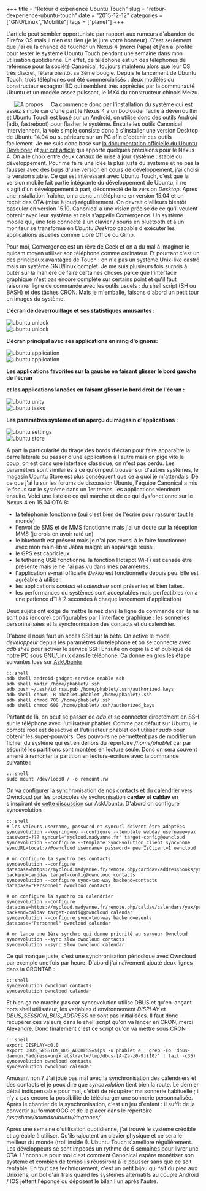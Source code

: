 +++
title = "Retour d'expérience Ubuntu Touch"
slug = "retour-dexperience-ubuntu-touch"
date = "2015-12-12"
categories = ["GNU/Linux","Mobilité"]
tags = ["planet"]
+++

L'article peut sembler opportuniste par rapport aux rumeurs d'abandon de
Firefox OS mais il n'en est rien (je le jure votre honneur). C'est seulement
que j'ai eu la chance de toucher un Nexus 4 (merci Papa) et j'en ai profité
pour tester le système Ubuntu Touch pendant une semaine dans mon utilisation
quotidienne. En effet, ce téléphone est un des téléphones de référence pour la
société Canonical, toujours maintenu alors que leur OS, très discret, fêtera
bientôt sa 3ème bougie. Depuis le lancement de Ubuntu Touch, trois téléphones
ont été commercialisés : deux modèles du constructeur espagnol BQ qui semblent
très appréciés par la communauté Ubuntu et un modèle assez puissant, le MX4 du
constructeur chinois Meizu.

<img src="/images/2015/ubuntu-about.png" alt="A propos" style="margin: 0px 20px;
float:left;" />Ca commence donc par l'installation du système qui est assez
simple car d'une part le Nexus 4 a un booloader facile à déverrouiller et
Ubuntu Touch est basé sur un Android, on utilise donc des outils Android (adb,
fastreboot) pour flasher le système. Ensuite les outils Canonical
interviennent, la voie simple consiste donc à s'installer une version Desktop
de Ubuntu 14.04 ou supérieure sur un PC afin d'obtenir ces outils facilement.
Je me suis donc basé sur [la documentation officielle du Ubuntu
Developer](https://developer.ubuntu.com/en/start/ubuntu-for-devices/installing-ubuntu-for-devices)
et [sur cet
article](http://www.pcadvisor.co.uk/how-to/linux/how-install-ubuntu-touch-image-3531970)
qui apporte quelques précisions pour le Nexus 4. On a le choix entre deux
canaux de mise à jour système : stable ou développement.  Pour me faire une
idée la plus juste du système et ne pas la fausser avec des bugs d'une version
en cours de développement, j'ai choisi la version stable. Ce qui est
intéressant avec Ubuntu Touch, c'est que la version mobile fait partie
intégrante du développement de Ubuntu, il ne s'agit d'un développement à part,
déconnecté de la version *Desktop*. Après une installation fraîche, on a donc
un téléphone en version 15.04 et on reçoit des OTA (mise à jour) régulièrement.
On devrait d'ailleurs bientôt basculer en version 15.10. Canonical a une vision
précise de ce qu'il veulent obtenir avec leur système et cela s'appelle
Convergence. Un système mobile qui, une fois connecté à un clavier / souris en
bluetooth et à un moniteur se transforme en *Ubuntu Desktop* capable d'exécuter
les applications usuelles comme Libre Office ou Gimp.

Pour moi, Convergence est un rêve de Geek et on a du mal à imaginer le quidam
moyen utiliser son téléphone comme ordinateur. Et pourtant c'est un des
principaux avantages de Touch : on n'a pas un système Unix-like castré mais un
système GNU/linux complet. Je me suis plusieurs fois surpris à buter sur la
manière de faire certaines choses parce que l'interface graphique n'est pas
encore complète sur certains point et qu'il faut raisonner ligne de commande
avec les outils usuels : du shell script (SH ou BASH) et des tâches CRON. Mais
je m'emballe, faisons d'abord un petit tour en images du système.

**L'écran de déverrouillage et ses statistiques amusantes :**

<div class="pure-g">
<div class="pure-u-1-3">
<img src="/images/2015/ubuntu-unlock1.png" alt="ubuntu unlock"/>
</div>
<div class="pure-u-1-3">
<img src="/images/2015/ubuntu-unlock2.png" alt="ubuntu unlock"/>
</div>
</div>

**L'écran principal avec ses applications en rang d'oignons:**

<div class="pure-g">
<div class="pure-u-1-3">
<img src="/images/2015/ubuntu-appli1.png" alt="ubuntu application"/>
</div>
<div class="pure-u-1-3">
<img src="/images/2015/ubuntu-appli2.png" alt="ubuntu application"/>
</div>
</div>

**Les applications favorites sur la gauche en faisant glisser le bord gauche de l'écran**

**et les applications lancées en faisant glisser le bord droit de l'écran :**

<div class="pure-g">
<div class="pure-u-1-3">
<img src="/images/2015/ubuntu-unity.png" alt="ubuntu unity"/>
</div>
<div class="pure-u-1-3">
<img src="/images/2015/ubuntu-tasks.png" alt="ubuntu tasks"/>
</div>
</div>

**Les paramètres système et un aperçu du magasin d'applications :**

<div class="pure-g">
<div class="pure-u-1-3">
<img src="/images/2015/ubuntu-settings.png" alt="ubuntu settings"/>
</div>
<div class="pure-u-1-3">
<img src="/images/2015/ubuntu-store.png" alt="ubuntu store"/>
</div>
</div>

A part la particularité du tirage des bords d'écran pour faire apparaître la
barre latérale ou passer d'une application à l'autre mais on pige vite le coup,
on est dans une interface classique, on n'est pas perdu. Les paramètres sont
similaires à ce qu'on peut trouver sur d'autres systèmes, le magasin Ubuntu
Store est plus conséquent que ce à quoi je m'attendais. De ce que j'ai lu sur
les forums de discussion Ubuntu, l'équipe Canonical a mis le focus sur le
système dans un 1er temps, les applications viendront ensuite. Voici une liste
de ce qui marche et de ce qui dysfonctionne sur le Nexus 4 en 15.04 OTA 8:

- la téléphonie fonctionne (oui c'est bien de l'écrire pour rassurer tout le
  monde)
- l'envoi de SMS et de MMS fonctionne mais j'ai un doute sur la réception MMS
  (je crois en avoir raté un)
- le bluetooth est présent mais je n'ai pas réussi à le faire fonctionner avec
  mon main-libre Jabra malgré un appairage réussi.
- le GPS est capricieux
- le tethering USB fonctionne. la fonction Hotspot Wi-Fi est censée être
  présente mais je ne l'ai pas vu dans mes paramètres.
- l'application e-mail officielle *Dekko* est fonctionnelle depuis peu. Elle est
  agréable à utiliser.
- les applications *contact* et *calendrier* sont présentes et bien faîtes.
- les performances du systèmes sont acceptables mais perfectibles (on a une
  patience d'1 à 2 secondes à chaque lancement d'application)

Deux sujets ont exigé de mettre le nez dans la ligne de commande car ils ne
sont pas (encore) configurables par l'interface graphique : les sonneries
personnalisées et la synchronisation des contacts et du calendrier.

D'abord il nous faut un accès SSH sur la bête. On active le mode *développeur*
depuis les paramètres du téléphone et on se connecte avec *adb shell* pour
activer le service SSH  Ensuite on copie la clef publique de notre PC sous
GNU/Linux dans le téléphone. Ca donne en gros les étape suivantes lues sur
[AskUbuntu](http://askubuntu.com/questions/348714/how-can-i-access-my-ubuntu-phone-over-ssh)

    :::shell
    adb shell android-gadget-service enable ssh
    adb shell mkdir /home/phablet/.ssh
    adb push ~/.ssh/id_rsa.pub /home/phablet/.ssh/authorized_keys
    adb shell chown -R phablet.phablet /home/phablet/.ssh
    adb shell chmod 700 /home/phablet/.ssh
    adb shell chmod 600 /home/phablet/.ssh/authorized_keys

Partant de là, on peut se passer de *adb* et se connecter directement en SSH sur
le téléphone avec l'utilisateur phablet. Comme par défaut sur Ubuntu, le compte
root est désactivé et l'utilisateur phablet doit utiliser *sudo* pour obtenir
les super-pouvoirs. Ces pouvoirs ne permettent pas de modifier un fichier du
système qui est en dehors du répertoire */home/phablet* car par sécurité les
partitions sont montées en lecture seule. Donc on sera souvent amené à remonter
la partition en lecture-écriture avec la commande suivante :

    :::shell
    sudo mount /dev/loop0 / -o remount,rw

On va configurer la synchronisation de nos contacts et du calendrier vers
Owncloud par les protocoles de sychronisation **cardav** et **caldav** en
s'inspirant de [cette
discussion](http://askubuntu.com/questions/360466/ubuntu-touch-officially-launched-version-how-to-sync-contacts)
sur AskUbuntu. D'abord on configure syncevolution :

    :::shell
    # les valeurs username, password et syncurl doivent être adaptées
    syncevolution --keyring=no --configure --template webdav username=yax password=??? syncurl="mycloud.madyanne.fr" target-config@owncloud
    syncevolution --configure --template SyncEvolution_Client sync=none syncURL=local://@owncloud username= password= peerIsClient=1 owncloud

    # on configure la synchro des contacts
    syncevolution --configure database=https://mycloud.madyanne.fr/remote.php/carddav/addressbooks/yax/contacts backend=carddav target-config@owncloud contacts
    syncevolution --configure sync=two-way backend=contacts database="Personnel" owncloud contacts

    # on configure la synchro du calendrier
    syncevolution --configure database=https://mycloud.madyanne.fr/remote.php/caldav/calendars/yax/personnel backend=caldav target-config@owncloud calendar
    syncevolution --configure sync=two-way backend=events database="Personnel" owncloud calendar

    # on lance une 1ère synchro qui donne priorité au serveur Owncloud
    syncevolution --sync slow owncloud contacts
    syncevolution --sync slow owncloud calendar

Ce qui manque juste, c'est une
synchronisation périodique avec Owncloud par exemple une fois par heure.
D'abord j'ai naïvement ajouté deux lignes dans la CRONTAB :

    :::shell
    syncevolution owncloud contacts
    syncevolution owncloud calendar

Et bien ça ne marche pas car syncevolution utilise DBUS et qu'en lançant hors
shell utilisateur, les variables d'environnement *DISPLAY* et
*DBUS_SESSION_BUS_ADDRESS* ne sont pas initialisées. Il faut donc récupérer ces
valeurs dans le shell script qu'on va lancer en CRON, merci
[Alexandre](http://askubuntu.com/questions/611761/syncevolution-in-cronjob-to-sync-the-ubuntu-phone-via-caldav-arddav).
Donc finalement c'est ce script qu'on va mettre sous CRON :

    :::shell
    export DISPLAY=:0.0
    export DBUS_SESSION_BUS_ADDRESS=$(ps -u phablet e | grep -Eo 'dbus-daemon.*address=unix:abstract=/tmp/dbus-[A-Za-z0-9]{10}' | tail -c35)
    syncevolution owncloud contacts
    syncevolution owncloud calendar

Amusant non ? J'ai joué pas mal avec la synchronisation des calendriers et des
contacts et je peux dire que *syncevolution* tient bien la route. Le dernier
détail indispensable pour moi, c'était de récupérer ma sonnerie habituelle ; il
n'y a pas encore la possibilité de télécharger une sonnerie personnalisée.
Après le chantier de la synchronisation, c'est un jeu d'enfant : il suffit de
la convertir au format OGG et de la placer dans le répertoire
*/usr/share/sounds/ubuntu/ringtones/*.

Après une semaine d'utilisation quotidienne, j'ai trouvé le système crédible et
agréable à utiliser. Qu'ils rajoutent un clavier physique et ce sera le
meilleur du monde (troll inside !). Ubuntu Touch s'améliore régulièrement. Les
développeurs se sont imposés un rythme de 6 semaines pour livrer une OTA.
L'inconnue pour moi c'est comment Canonical espère monétiser son système et
combien de temps ils réussiront à le pousser sans que ce soit rentable. En tout
cas techniquement, c'est un petit bijou qui fait du pied aux Unixiens, un bol
d'air frais quand les systèmes alternatifs au couple Android / IOS jettent
l'éponge ou déposent le bilan l'un après l'autre.
